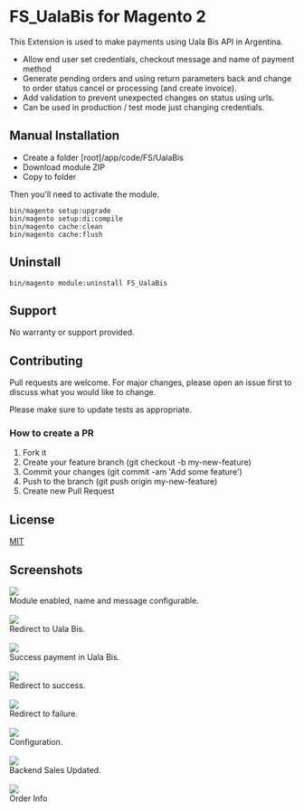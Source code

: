 # FS_UalaBis for Magento 2

This Extension is used to make payments using Uala Bis API in Argentina.

- Allow end user set credentials, checkout message and name of payment method 
- Generate pending orders and using return parameters back and change to order status cancel or processing (and create invoice).
- Add validation to prevent unexpected changes on status using urls.
- Can be used in production / test mode just changing credentials.

## Manual Installation

- Create a folder [root]/app/code/FS/UalaBis
- Download module ZIP
- Copy to folder

Then you'll need to activate the module.

```
bin/magento setup:upgrade
bin/magento setup:di:compile
bin/magento cache:clean
bin/magento cache:flush
```

## Uninstall

```
bin/magento module:uninstall FS_UalaBis
```

## Support

No warranty or support provided.

## Contributing

Pull requests are welcome. For major changes, please open an issue first to discuss what you would like to change.

Please make sure to update tests as appropriate.

### How to create a PR

1. Fork it
2. Create your feature branch (git checkout -b my-new-feature)
3. Commit your changes (git commit -am 'Add some feature')
4. Push to the branch (git push origin my-new-feature)
5. Create new Pull Request

## License

[MIT](https://choosealicense.com/licenses/mit/)

## Screenshots
<a href="https://imgur.com/0BOSQ2B"><img src="https://i.imgur.com/0BOSQ2B.png"/></a><br>
Module enabled, name and message configurable.<br><br>
<a href="https://imgur.com/9kkmwTO"><img src="https://i.imgur.com/9kkmwTO.png"/></a><br>
Redirect to Uala Bis.<br><br>
<a href="https://imgur.com/z0njCiX"><img src="https://i.imgur.com/z0njCiX.png"/></a><br>
Success payment in Uala Bis.<br><br>
<a href="https://imgur.com/0lQq9vY"><img src="https://i.imgur.com/0lQq9vY.png"/></a><br>
Redirect to success.<br><br>
<a href="https://imgur.com/wajxQIJ"><img src="https://i.imgur.com/wajxQIJ.png"/></a><br>
Redirect to failure.<br><br>
<a href="https://imgur.com/9gMC4oD"><img src="https://i.imgur.com/9gMC4oD.png"/></a><br>
Configuration.<br><br>
<a href="https://imgur.com/BSbWcjM"><img src="https://i.imgur.com/BSbWcjM.png"/></a><br>
Backend Sales Updated.<br><br>
<a href="https://imgur.com/3Uo28Sm"><img src="https://i.imgur.com/3Uo28Sm.png"/></a><br>
Order Info
